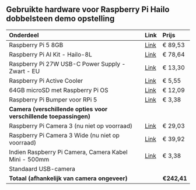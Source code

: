 ## Gebruikte hardware voor Raspberry Pi Hailo dobbelsteen demo opstelling

| Onderdeel                                               | Link                                                                                                                                                                                             | Prijs     |
| :------------------------------------------------------ | :----------------------------------------------------------------------------------------------------------------------------------------------------------------------------------------------- | :-------- |
| Raspberry Pi 5 8GB                                      | [Link](https://www.kiwi-electronics.com/nl/raspberry-pi-5-computers-accessoires-415/raspberry-pi-5-8gb-11580)                                                                                      | € 89,53   |
| Raspberry Pi AI Kit - Hailo-8L                          | [Link](https://www.kiwi-electronics.com/nl/raspberry-pi-ai-kit-20101)                                                                                                                              | € 78,64   |
| Raspberry Pi 27W USB-C Power Supply - Zwart - EU        | [Link](https://www.kiwi-electronics.com/nl/raspberry-pi-27w-usb-c-power-supply-zwart-eu-11582)                                                                                                      | € 13,30   |
| Raspberry Pi Active Cooler                              | [Link](https://www.kiwi-electronics.com/nl/raspberry-pi-active-cooler-11585)                                                                                                                      | € 5,55    |
| 64GB microSD met Raspberry Pi OS                        | [Link](https://www.kiwi-electronics.com/nl/64gb-microsd-met-raspberry-pi-os-7377)                                                                                                                | € 12,09   |
| Raspberry Pi Bumper voor RPi 5                          | [Link](https://www.kiwi-electronics.com/nl/raspberry-pi-bumper-voor-rpi-5-20178)           | € 3,38    |
| **Camera (verschillende opties voor verschillende toepassingen)** |                                                                                                                                                                                                |           |
| Raspberry Pi Camera 3 (nu niet op voorraad)             | [Link](https://www.kiwi-electronics.com/nl/raspberry-pi-camera-3-11239)                                                                                                                            | € 29,03   |
| Raspberry Pi Camera 3 Wide (nu niet op voorraad)        | [Link](https://www.kiwi-electronics.com/nl/raspberry-pi-boards-behuizingen-uitbreidingen-en-accessoires-59/raspberry-pi-camera-accessoires-133/raspberry-pi-camera-3-wide-11241)                  | € 39,92   |
| Indien Raspberry Pi Camera, Camera Kabel Mini - 500mm   | [Link](https://www.kiwi-electronics.com/nl/raspberry-pi-boards-behuizingen-uitbreidingen-en-accessoires-59/raspberry-pi-camera-accessoires-133/raspberry-pi-camera-kabel-standaard-mini-500mm-11590) | € 3,38    |
| Standaard USB-camera                                    |                                                                                                                                                                                                |           |
| **Totaal (afhankelijk van camera ongeveer)** |                                                                                                                                                              | **€242,41** |
